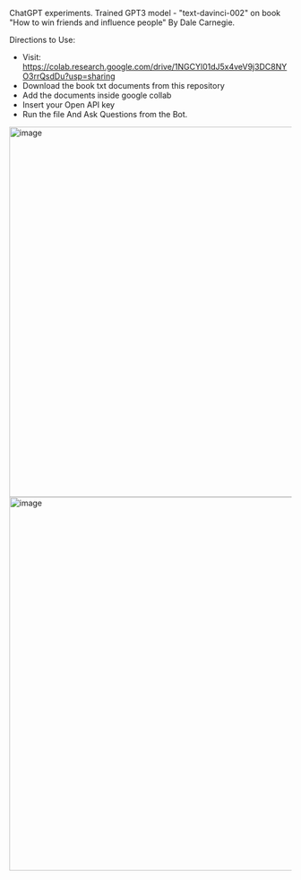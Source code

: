 ChatGPT experiments. 
Trained GPT3 model - "text-davinci-002" on book "How to win friends and influence people" By Dale Carnegie. 

Directions to Use:

- Visit: 
https://colab.research.google.com/drive/1NGCYl01dJ5x4veV9j3DC8NYO3rrQsdDu?usp=sharing
- Download the book txt documents from this repository
- Add the documents inside google collab
- Insert your Open API key
- Run the file And Ask Questions from the Bot. 



<img width="661" alt="image" src="https://user-images.githubusercontent.com/31652177/231970557-e47626fc-398f-4d11-acbc-a8bb466790a1.png">
<img width="667" alt="image" src="https://user-images.githubusercontent.com/31652177/231970585-a8a5a8c4-5e22-430f-93a2-38d13e210911.png">
